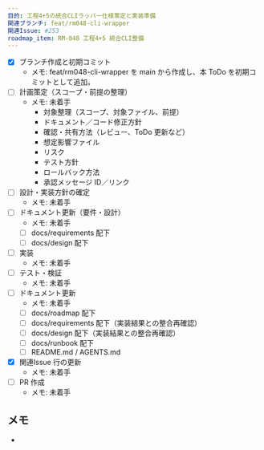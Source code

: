 ```yaml
---
目的: 工程4+5の統合CLIラッパー仕様策定と実装準備
関連ブランチ: feat/rm048-cli-wrapper
関連Issue: #253
roadmap_item: RM-048 工程4+5 統合CLI整備
---
```


- [x] ブランチ作成と初期コミット
  - メモ: feat/rm048-cli-wrapper を main から作成し、本 ToDo を初期コミットとして追加。
- [ ] 計画策定（スコープ・前提の整理）
  - メモ: 未着手
    - 対象整理（スコープ、対象ファイル、前提）
    - ドキュメント／コード修正方針
    - 確認・共有方法（レビュー、ToDo 更新など）
    - 想定影響ファイル
    - リスク
    - テスト方針
    - ロールバック方法
    - 承認メッセージ ID／リンク
- [ ] 設計・実装方針の確定
  - メモ: 未着手
- [ ] ドキュメント更新（要件・設計）
  - メモ: 未着手
  - [ ] docs/requirements 配下
  - [ ] docs/design 配下
- [ ] 実装
  - メモ: 未着手
- [ ] テスト・検証
  - メモ: 未着手
- [ ] ドキュメント更新
  - メモ: 未着手
  - [ ] docs/roadmap 配下
  - [ ] docs/requirements 配下（実装結果との整合再確認）
  - [ ] docs/design 配下（実装結果との整合再確認）
  - [ ] docs/runbook 配下
  - [ ] README.md / AGENTS.md
- [x] 関連Issue 行の更新
  - メモ: 未着手
- [ ] PR 作成
  - メモ: 未着手

## メモ
- 
